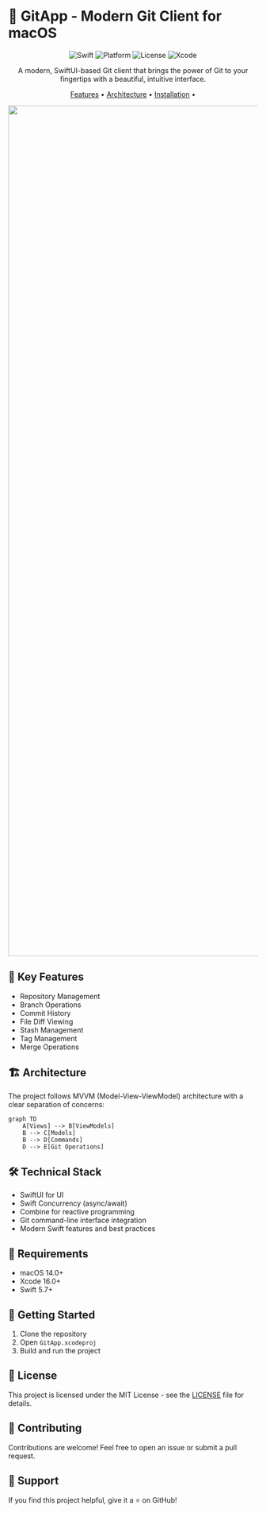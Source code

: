 # 🚀 GitApp - Modern Git Client for macOS

<div align="center">

![Swift](https://img.shields.io/badge/Swift-5.7-orange.svg)
![Platform](https://img.shields.io/badge/Platform-macOS-lightgrey.svg)
![License](https://img.shields.io/badge/License-MIT-blue.svg)
![Xcode](https://img.shields.io/badge/Xcode-16.0+-blue.svg)

A modern, SwiftUI-based Git client that brings the power of Git to your fingertips with a beautiful, intuitive interface.

[Features](#-key-features) • [Architecture](#-architecture) • [Installation](#-getting-started) • 


<img width="1714" alt="Image" src="https://github.com/user-attachments/assets/3858f7fa-73ca-40b5-9fdd-33027febd0b1" />


</div>


## 🎯 Key Features

- Repository Management
- Branch Operations
- Commit History
- File Diff Viewing
- Stash Management
- Tag Management
- Merge Operations
## 🏗 Architecture

The project follows MVVM (Model-View-ViewModel) architecture with a clear separation of concerns:

```mermaid
graph TD
    A[Views] --> B[ViewModels]
    B --> C[Models]
    B --> D[Commands]
    D --> E[Git Operations]
```

## 🛠 Technical Stack

- SwiftUI for UI
- Swift Concurrency (async/await)
- Combine for reactive programming
- Git command-line interface integration
- Modern Swift features and best practices


## 📱 Requirements

- macOS 14.0+
- Xcode 16.0+
- Swift 5.7+

## 🚀 Getting Started

1. Clone the repository
2. Open `GitApp.xcodeproj`
3. Build and run the project

## 📝 License

This project is licensed under the MIT License - see the [LICENSE](LICENSE) file for details.

## 👥 Contributing
Contributions are welcome! Feel free to open an issue or submit a pull request.

## 🌟 Support
If you find this project helpful, give it a ⭐ on GitHub!
